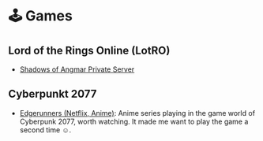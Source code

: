 # 🕹 Games

## Lord of the Rings Online (LotRO)

* [Shadows of Angmar Private Server](https://www.echoesofangmar.com/#home)

## Cyberpunkt 2077

* [Edgerunners (Netflix, Anime)](https://www.cyberpunk.net/en/edgerunners): Anime series playing in the game world of Cyberpunk 2077, worth watching. It made me want to play the game a second time :relaxed:.
